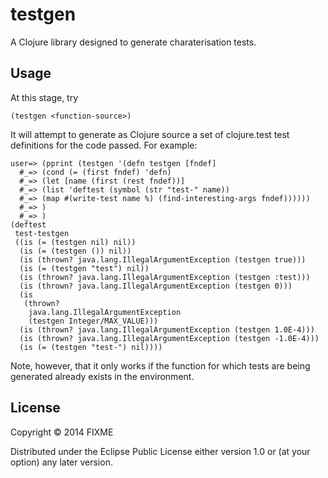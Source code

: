 # testgen

A Clojure library designed to generate charaterisation tests.

## Usage

At this stage, try

    (testgen <function-source>)

It will attempt to generate as Clojure source a set of clojure.test test definitions
for the code passed. For example:

    user=> (pprint (testgen '(defn testgen [fndef] 
      #_=> (cond (= (first fndef) 'defn)
      #_=> (let [name (first (rest fndef))]
      #_=> (list 'deftest (symbol (str "test-" name))
      #_=> (map #(write-test name %) (find-interesting-args fndef))))))
      #_=> )
      #_=> )
    (deftest
     test-testgen
     ((is (= (testgen nil) nil))
      (is (= (testgen ()) nil))
      (is (thrown? java.lang.IllegalArgumentException (testgen true)))
      (is (= (testgen "test") nil))
      (is (thrown? java.lang.IllegalArgumentException (testgen :test)))
      (is (thrown? java.lang.IllegalArgumentException (testgen 0)))
      (is
       (thrown?
        java.lang.IllegalArgumentException
        (testgen Integer/MAX_VALUE)))
      (is (thrown? java.lang.IllegalArgumentException (testgen 1.0E-4)))
      (is (thrown? java.lang.IllegalArgumentException (testgen -1.0E-4)))
      (is (= (testgen "test-") nil))))

Note, however, that it only works if the function for which tests are being generated already exists in the environment.

## License

Copyright © 2014 FIXME

Distributed under the Eclipse Public License either version 1.0 or (at
your option) any later version.
